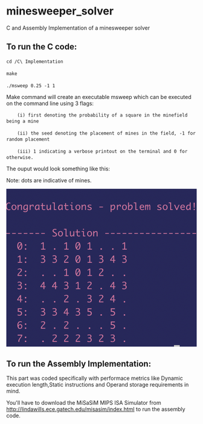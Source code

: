 # minesweeper_solver
C and Assembly Implementation of a minesweeper solver

<h2>To run the C code:</h2>

    cd /C\ Implementation

    make

    ./msweep 0.25 -1 1



Make command will create an executable msweep which can be executed on the command line using 3 flags:

        (i) first denoting the probability of a square in the minefield being a mine

        (ii) the seed denoting the placement of mines in the field, -1 for random placement

        (iii) 1 indicating a verbose printout on the terminal and 0 for otherwise.

The ouput would look something like this:

Note: dots are indicative of mines.

![Screenshot](screenshot.png)


<h2>To run the Assembly Implementation:</h2>

This part was coded specifically with performace metrics like Dynamic execution length,Static instructions and Operand storage requirements in mind.

You'll have to download the MiSaSiM MIPS ISA Simulator from http://lindawills.ece.gatech.edu/misasim/index.html to run the assembly code.

